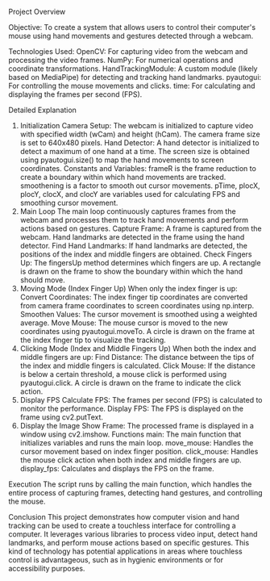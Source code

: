 Project Overview

Objective:
To create a system that allows users to control their computer's mouse using hand movements and gestures detected through a webcam.

Technologies Used:
OpenCV: For capturing video from the webcam and processing the video frames.
NumPy: For numerical operations and coordinate transformations.
HandTrackingModule: A custom module (likely based on MediaPipe) for detecting and tracking hand landmarks.
pyautogui: For controlling the mouse movements and clicks.
time: For calculating and displaying the frames per second (FPS).

Detailed Explanation
1. Initialization
Camera Setup:
The webcam is initialized to capture video with specified width (wCam) and height (hCam).
The camera frame size is set to 640x480 pixels.
Hand Detector:
A hand detector is initialized to detect a maximum of one hand at a time.
The screen size is obtained using pyautogui.size() to map the hand movements to screen coordinates.
Constants and Variables:
frameR is the frame reduction to create a boundary within which hand movements are tracked.
smoothening is a factor to smooth out cursor movements.
pTime, plocX, plocY, clocX, and clocY are variables used for calculating FPS and smoothing cursor movement.
2. Main Loop
The main loop continuously captures frames from the webcam and processes them to track hand movements and perform actions based on gestures.
Capture Frame:
A frame is captured from the webcam.
Hand landmarks are detected in the frame using the hand detector.
Find Hand Landmarks:
If hand landmarks are detected, the positions of the index and middle fingers are obtained.
Check Fingers Up:
The fingersUp method determines which fingers are up.
A rectangle is drawn on the frame to show the boundary within which the hand should move.
3. Moving Mode (Index Finger Up)
When only the index finger is up:
Convert Coordinates:
The index finger tip coordinates are converted from camera frame coordinates to screen coordinates using np.interp.
Smoothen Values:
The cursor movement is smoothed using a weighted average.
Move Mouse:
The mouse cursor is moved to the new coordinates using pyautogui.moveTo.
A circle is drawn on the frame at the index finger tip to visualize the tracking.
4. Clicking Mode (Index and Middle Fingers Up)
When both the index and middle fingers are up:
Find Distance:
The distance between the tips of the index and middle fingers is calculated.
Click Mouse:
If the distance is below a certain threshold, a mouse click is performed using pyautogui.click.
A circle is drawn on the frame to indicate the click action.
5. Display FPS
Calculate FPS:
The frames per second (FPS) is calculated to monitor the performance.
Display FPS:
The FPS is displayed on the frame using cv2.putText.
6. Display the Image
Show Frame:
The processed frame is displayed in a window using cv2.imshow.
Functions
main: The main function that initializes variables and runs the main loop.
move_mouse: Handles the cursor movement based on index finger position.
click_mouse: Handles the mouse click action when both index and middle fingers are up.
display_fps: Calculates and displays the FPS on the frame.

Execution
The script runs by calling the main function, which handles the entire process of capturing frames, detecting hand gestures, and controlling the mouse.

Conclusion
This project demonstrates how computer vision and hand tracking can be used to create a touchless interface for controlling a computer. It leverages various libraries to process video input, detect hand landmarks, and perform mouse actions based on specific gestures. This kind of technology has potential applications in areas where touchless control is advantageous, such as in hygienic environments or for accessibility purposes.







